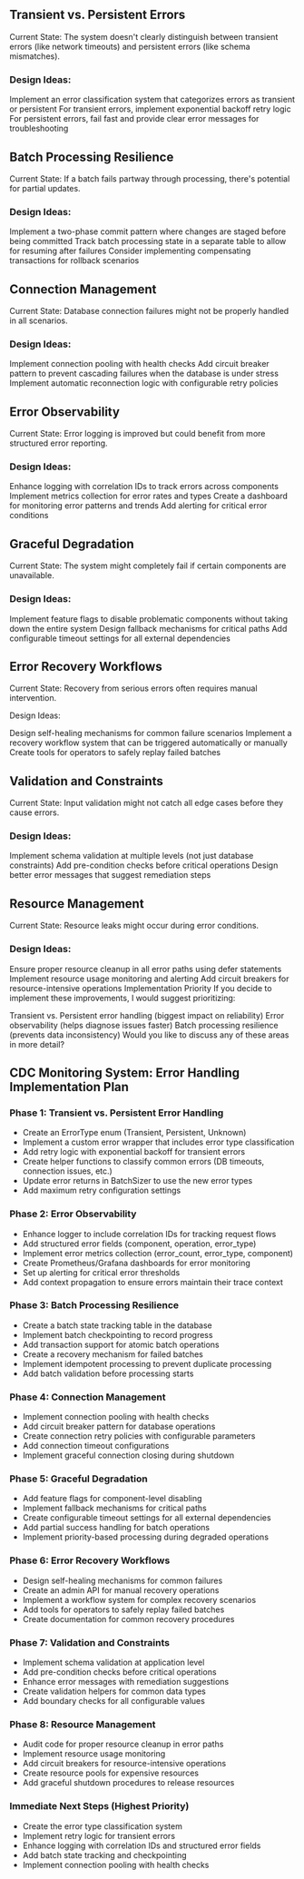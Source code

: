 ## Transient vs. Persistent Errors
Current State: The system doesn't clearly distinguish between transient errors (like network timeouts) and persistent errors (like schema mismatches).

### Design Ideas:

Implement an error classification system that categorizes errors as transient or persistent
For transient errors, implement exponential backoff retry logic
For persistent errors, fail fast and provide clear error messages for troubleshooting

## Batch Processing Resilience
Current State: If a batch fails partway through processing, there's potential for partial updates.

### Design Ideas:

Implement a two-phase commit pattern where changes are staged before being committed
Track batch processing state in a separate table to allow for resuming after failures
Consider implementing compensating transactions for rollback scenarios


## Connection Management
Current State: Database connection failures might not be properly handled in all scenarios.

### Design Ideas:

Implement connection pooling with health checks
Add circuit breaker pattern to prevent cascading failures when the database is under stress
Implement automatic reconnection logic with configurable retry policies

## Error Observability
Current State: Error logging is improved but could benefit from more structured error reporting.

### Design Ideas:

Enhance logging with correlation IDs to track errors across components
Implement metrics collection for error rates and types
Create a dashboard for monitoring error patterns and trends
Add alerting for critical error conditions

## Graceful Degradation
Current State: The system might completely fail if certain components are unavailable.

### Design Ideas:

Implement feature flags to disable problematic components without taking down the entire system
Design fallback mechanisms for critical paths
Add configurable timeout settings for all external dependencies

## Error Recovery Workflows
Current State: Recovery from serious errors often requires manual intervention.

Design Ideas:

Design self-healing mechanisms for common failure scenarios
Implement a recovery workflow system that can be triggered automatically or manually
Create tools for operators to safely replay failed batches

## Validation and Constraints
Current State: Input validation might not catch all edge cases before they cause errors.

### Design Ideas:

Implement schema validation at multiple levels (not just database constraints)
Add pre-condition checks before critical operations
Design better error messages that suggest remediation steps

## Resource Management
Current State: Resource leaks might occur during error conditions.

### Design Ideas:

Ensure proper resource cleanup in all error paths using defer statements
Implement resource usage monitoring and alerting
Add circuit breakers for resource-intensive operations
Implementation Priority
If you decide to implement these improvements, I would suggest prioritizing:

Transient vs. Persistent error handling (biggest impact on reliability)
Error observability (helps diagnose issues faster)
Batch processing resilience (prevents data inconsistency)
Would you like to discuss any of these areas in more detail?


## CDC Monitoring System: Error Handling Implementation Plan

### Phase 1: Transient vs. Persistent Error Handling
- Create an ErrorType enum (Transient, Persistent, Unknown)
- Implement a custom error wrapper that includes error type classification
- Add retry logic with exponential backoff for transient errors
- Create helper functions to classify common errors (DB timeouts, connection issues, etc.)
- Update error returns in BatchSizer to use the new error types
- Add maximum retry configuration settings

### Phase 2: Error Observability
- Enhance logger to include correlation IDs for tracking request flows
- Add structured error fields (component, operation, error_type)
- Implement error metrics collection (error_count, error_type, component)
- Create Prometheus/Grafana dashboards for error monitoring
- Set up alerting for critical error thresholds
- Add context propagation to ensure errors maintain their trace context

### Phase 3: Batch Processing Resilience
- Create a batch state tracking table in the database
- Implement batch checkpointing to record progress
- Add transaction support for atomic batch operations
- Create a recovery mechanism for failed batches
- Implement idempotent processing to prevent duplicate processing
- Add batch validation before processing starts

### Phase 4: Connection Management
- Implement connection pooling with health checks
- Add circuit breaker pattern for database operations
- Create connection retry policies with configurable parameters
- Add connection timeout configurations
- Implement graceful connection closing during shutdown

### Phase 5: Graceful Degradation
- Add feature flags for component-level disabling
- Implement fallback mechanisms for critical paths
- Create configurable timeout settings for all external dependencies
- Add partial success handling for batch operations
- Implement priority-based processing during degraded operations

### Phase 6: Error Recovery Workflows
- Design self-healing mechanisms for common failures
- Create an admin API for manual recovery operations
- Implement a workflow system for complex recovery scenarios
- Add tools for operators to safely replay failed batches
- Create documentation for common recovery procedures

### Phase 7: Validation and Constraints
- Implement schema validation at application level
- Add pre-condition checks before critical operations
- Enhance error messages with remediation suggestions
- Create validation helpers for common data types
- Add boundary checks for all configurable values

### Phase 8: Resource Management
- Audit code for proper resource cleanup in error paths
- Implement resource usage monitoring
- Add circuit breakers for resource-intensive operations
- Create resource pools for expensive resources
- Add graceful shutdown procedures to release resources

### Immediate Next Steps (Highest Priority)
- Create the error type classification system
- Implement retry logic for transient errors
- Enhance logging with correlation IDs and structured error fields
- Add batch state tracking and checkpointing
- Implement connection pooling with health checks